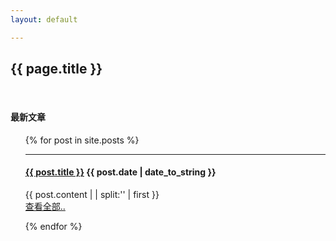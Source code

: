 ```yaml
---
layout: default

---
```


<h2>{{ page.title }}</h2>

<br> 

<h4>最新文章</h4>


<ul class="posts">
{% for post in site.posts %}

 <hr>
   
  <h4 class="title">
      <a href="{{ site.baseurl }}{{ post.url }}">{{ post.title }}</a> 
      <span class="date">{{ post.date | date_to_string }}</span>
  </h4> 
      {{ post.content  | | split:'<!--break-->' | first }} 
   <br>
    <a href="{{ site.baseurl }}{{ post.url }}">查看全部..</a>
   
{% endfor %}

</ul>

  
